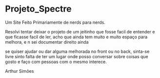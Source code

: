 # Projeto_Spectre
Um Site Feito Primariamente de nerds para nerds.

Resolvi tentar deixar o projeto de um jeitinho que fosse facil de entender e que ficasse facil de ler, acho que ainda tem muito e muito espaço para melhora, e n sei documentar direito ainda

se quiser ajudar ou dar alguma melhorada no front ou no back, sinta-se livre sinto falta de ter um lugar onde posso conversar sobre coisas que gosto e faço com pessoas com o mesmo interece.

Arthur Simões
